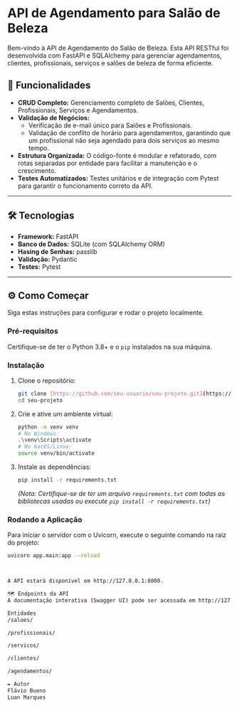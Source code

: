 # API de Agendamento para Salão de Beleza

Bem-vindo à API de Agendamento do Salão de Beleza. Esta API RESTful foi desenvolvida com FastAPI e SQLAlchemy para gerenciar agendamentos, clientes, profissionais, serviços e salões de beleza de forma eficiente.

## 🚀 Funcionalidades

- **CRUD Completo:** Gerenciamento completo de Salões, Clientes, Profissionais, Serviços e Agendamentos.
- **Validação de Negócios:**
    - Verificação de e-mail único para Salões e Profissionais.
    - Validação de conflito de horário para agendamentos, garantindo que um profissional não seja agendado para dois serviços ao mesmo tempo.
- **Estrutura Organizada:** O código-fonte é modular e refatorado, com rotas separadas por entidade para facilitar a manutenção e o crescimento.
- **Testes Automatizados:** Testes unitários e de integração com Pytest para garantir o funcionamento correto da API.

---

## 🛠️ Tecnologias

- **Framework:** FastAPI
- **Banco de Dados:** SQLite (com SQLAlchemy ORM)
- **Hasing de Senhas:** passlib
- **Validação:** Pydantic
- **Testes:** Pytest

---

## ⚙️ Como Começar

Siga estas instruções para configurar e rodar o projeto localmente.

### Pré-requisitos

Certifique-se de ter o Python 3.8+ e o `pip` instalados na sua máquina.

### Instalação

1.  Clone o repositório:
    ```bash
    git clone [https://github.com/seu-usuario/seu-projeto.git](https://github.com/seu-usuario/seu-projeto.git)
    cd seu-projeto
    ```
2.  Crie e ative um ambiente virtual:
    ```bash
    python -m venv venv
    # No Windows:
    .\venv\Scripts\activate
    # No macOS/Linux:
    source venv/bin/activate
    ```
3.  Instale as dependências:
    ```bash
    pip install -r requirements.txt
    ```
    *(Nota: Certifique-se de ter um arquivo `requirements.txt` com todas as bibliotecas usadas ou execute `pip install -r requirements.txt`)*

### Rodando a Aplicação

Para iniciar o servidor com o Uvicorn, execute o seguinte comando na raiz do projeto:

```bash
uvicorn app.main:app --reload



A API estará disponível em http://127.0.0.1:8000.

🗺️ Endpoints da API
A documentação interativa (Swagger UI) pode ser acessada em http://127.0.0.1:8000/docs.

Entidades
/saloes/

/profissionais/

/servicos/

/clientes/

/agendamentos/

✒️ Autor
Flávio Bueno
Luan Marques
